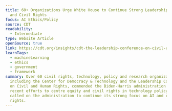 ```yaml
---
title: 60+ Organizations Urge White House to Continue Strong Leadership on AI
  and Civil Rights
focus: AI Ethics/Policy
source: CDT
readability:
  - Intermediate
type: Website Article
openSource: true
link: https://cdt.org/insights/cdt-the-leadership-conference-on-civil-and-human-rights-and-60-organizations-urge-white-house-to-continue-strong-leadership-on-ai-and-civil-rights/
learnTags:
  - machineLearning
  - ethics
  - government
  - framework
summary: Over 60 civil rights, technology, policy and research organizations,
  including the Center for Democracy & Technology and the Leadership Conference
  on Civil and Human Rights, commended the Biden-Harris administration on its
  recent efforts to centre equity and civil rights in technology policy and
  called on the administration to continue its strong focus on AI and civil
  rights.
---
```

